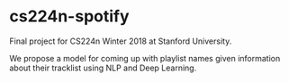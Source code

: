 # cs224n-spotify

Final project for CS224n Winter 2018 at Stanford University.

We propose a model for coming up with playlist names given information about their tracklist using NLP and Deep Learning.
